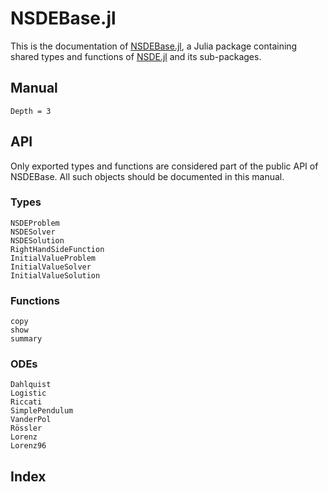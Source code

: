 # NSDEBase.jl

This is the documentation of [NSDEBase.jl](https://github.com/antonuccig/NSDEBase.jl), a Julia package containing shared types and functions of [NSDE.jl](https://github.com/antonuccig/NSDE.jl) and its sub-packages.

## Manual

```@contents
Depth = 3
```

## API

Only exported types and functions are considered part of the public API of NSDEBase. All such objects should be documented in this manual.

### Types

```@docs
NSDEProblem
NSDESolver
NSDESolution
RightHandSideFunction
InitialValueProblem
InitialValueSolver
InitialValueSolution
```

### Functions

```@docs
copy
show
summary
```

### ODEs

```@docs
Dahlquist
Logistic
Riccati
SimplePendulum
VanderPol
Rössler
Lorenz
Lorenz96
```

## Index

```@index
```
